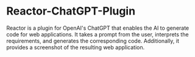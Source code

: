 # Reactor-ChatGPT-Plugin
Reactor is a plugin for OpenAI's ChatGPT that enables the AI to generate code for web applications. It takes a prompt from the user, interprets the requirements, and generates the corresponding code. Additionally, it provides a screenshot of the resulting web application.
